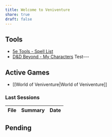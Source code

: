 ```yaml
---
title: Welcome to Veniventure
share: true
draft: false
---
```


## Tools

- [5e Tools - Spell List](https://5e.tools/spells.html)
- [D&D Beyond - My Characters](https://www.dndbeyond.com/characters)
Test---
## Active Games

- [[World of Veniventure|World of Veniventure]]

  

### Last Sessions

| File | Summary | Date |
| ---- | ------- | ---- |

  

## Pending

